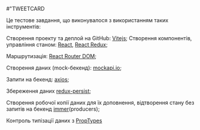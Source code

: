 #"TWEETCARD 

Це тестове завдання, що виконувалося з використанням таких інструментів:

Створення проекту та деплой на GitHub: [Vitejs](https://vitejs.dev/guide/);
Створення компонентів, управління станом: [React](https://legacy.reactjs.org/docs/getting-started.html), [React Redux](https://react-redux.js.org/introduction/getting-started);  

Mаршрутизація: [React Router DOM](https://reactrouter.com/en/main);  

Створення даних (mock-бекенд): [mockapi.io](https://mockapi.io/);  

Запити на бекенд: [axios](https://www.npmjs.com/package/axios);  

Збереження даних [redux-persist](https://www.npmjs.com/package/redux-persist);  

Створення робочої копії даних для їх доповнення, відтворення стану без запитів на бекенд [immer](https://immerjs.github.io/immer/return/)(producers);  

Контроль типізації даних з [PropTypes](https://legacy.reactjs.org/docs/typechecking-with-proptypes.html)




